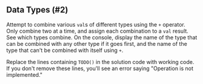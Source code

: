 ## Data Types (#2)

Attempt to combine various `val`s of different types using the `+` operator.
Only combine two at a time, and assign each combination to a `val` result. See
which types combine. On the console, display the name of the type that can be
combined with any other type if it goes first, and the name of the type that
can't be combined with itself using `+`.

Replace the lines containing `TODO()` in the solution code with working code.
If you don't remove these lines, you'll see an error saying "Operation is not
implemented."

